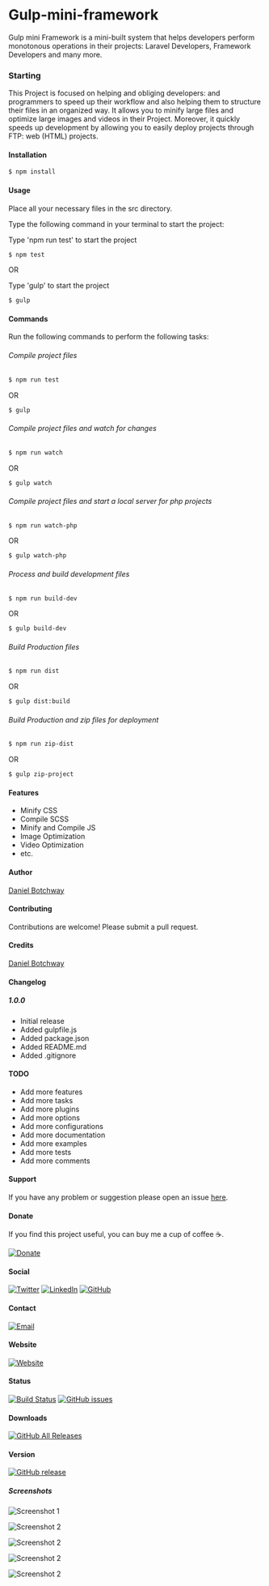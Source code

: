 # Gulp-mini-framework

Gulp mini Framework is a mini-built system that helps developers perform monotonous operations in their projects: Laravel Developers, Framework Developers and many more.

### Starting

This Project is focused on helping and obliging developers: and programmers to speed up their workflow and also helping them to structure their files in an organized way. It allows you to minify large files and optimize large images and videos in their Project. Moreover, it quickly speeds up development by allowing you to easily deploy projects through FTP: web (HTML) projects.

#### Installation

```bash
$ npm install
```

#### Usage

Place all your necessary files in the src directory.

Type the following command in your terminal to start the project:

Type 'npm run test' to start the project

```bash
$ npm test
```

OR

Type 'gulp' to start the project

```bash
$ gulp
```

#### Commands

Run the following commands to perform the following tasks:

###### Compile project files

```bash
$ npm run test
```

OR

```bash
$ gulp
```

###### Compile project files and watch for changes

```bash
$ npm run watch
```

OR

```bash
$ gulp watch
```

###### Compile project files and start a local server for php projects

```bash
$ npm run watch-php
```

OR

```bash
$ gulp watch-php
```

###### Process and build development files

```bash
$ npm run build-dev
```

OR

```bash
$ gulp build-dev
```

###### Build Production files

```bash
$ npm run dist
```

OR

```bash
$ gulp dist:build
```

###### Build Production and zip files for deployment

```bash
$ npm run zip-dist
```

OR

```bash
$ gulp zip-project
```

#### Features

- Minify CSS
- Compile SCSS
- Minify and Compile JS
- Image Optimization
- Video Optimization
- etc.

#### Author

[Daniel Botchway](http://github.com/BhoiDanny)

#### Contributing

Contributions are welcome! Please submit a pull request.

#### Credits

[Daniel Botchway](http://gihub.com/BhoiDanny)

#### Changelog

##### 1.0.0

- Initial release
- Added gulpfile.js
- Added package.json
- Added README.md
- Added .gitignore

#### TODO

- Add more features
- Add more tasks
- Add more plugins
- Add more options
- Add more configurations
- Add more documentation
- Add more examples
- Add more tests
- Add more comments

#### Support

If you have any problem or suggestion please open an issue [here](https://github.com/BhoiDanny/gulp-mini-framework/issues/4).

#### Donate

If you find this project useful, you can buy me a cup of coffee :coffee:.

[![Donate](https://img.shields.io/badge/Send-Wave%20%20+233554130056-green.svg)](tel:+233554130056)

#### Social

[![Twitter](https://img.shields.io/badge/Twitter-%40Cypherios1-blue.svg)](https://twitter.com/Cypherios1)
[![LinkedIn](https://img.shields.io/badge/LinkedIn-%40BhoiDanny-blue.svg)](https://linkedin.com/in/daniel-botchway)
[![GitHub](https://img.shields.io/badge/GitHub-%40BhoiDanny-green.svg)](https://github.com/BhoiDanny)

#### Contact

[![Email](https://img.shields.io/badge/Email-%40BhoiDanny-blue.svg)](mailto:brownssmith899@gmail.com)

#### Website

[![Website](https://img.shields.io/badge/Website-%40BhoiDanny-blue.svg)](https://bhoidanny.github.io)

#### Status

[![Build Status](https://travis-ci.org/BhoiDanny/gulp-mini-framework.svg?branch=master)](https://github.com/BhoiDanny/gulp-mini-framework)
[![GitHub issues](https://img.shields.io/github/issues/BhoiDanny/gulp-mini-framework.svg)](https://github.com/BhoiDanny/gulp-mini-framework/issues/4)

#### Downloads

[![GitHub All Releases](https://img.shields.io/github/downloads/BhoiDanny/gulp-mini-framework/total.svg)]()

#### Version

[![GitHub release](https://img.shields.io/github/release/BhoiDanny/gulp-mini-framework.svg)]()

##### Screenshots

![Screenshot 1](https://github.com/BhoiDanny/gulp-mini-framework/blob/main/screenshot/1.png)

![Screenshot 2](https://github.com/BhoiDanny/gulp-mini-framework/blob/main/screenshot/2.png)

![Screenshot 2](https://github.com/BhoiDanny/gulp-mini-framework/blob/main/screenshot/3.png)

![Screenshot 2](https://github.com/BhoiDanny/gulp-mini-framework/blob/main/screenshot/4.png)

![Screenshot 2](https://github.com/BhoiDanny/gulp-mini-framework/blob/main/screenshot/5.png)
